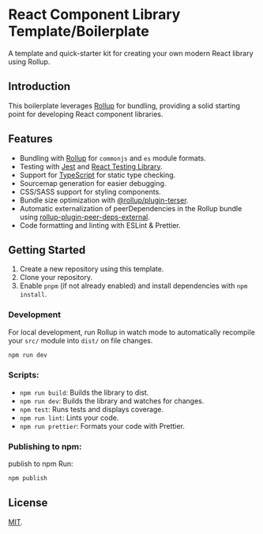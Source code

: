 # React Component Library Template/Boilerplate

A template and quick-starter kit for creating your own modern React library using Rollup.

## Introduction

This boilerplate leverages [Rollup](https://rollupjs.org/) for bundling, providing a solid starting point for developing React component libraries.

## Features

- Bundling with [Rollup](https://rollupjs.org/) for `commonjs` and `es` module formats.
- Testing with [Jest](https://jestjs.io/) and [React Testing Library](https://testing-library.com/).
- Support for [TypeScript](https://www.typescriptlang.org/) for static type checking.
- Sourcemap generation for easier debugging.
- CSS/SASS support for styling components.
- Bundle size optimization with [@rollup/plugin-terser](https://www.npmjs.com/package/@rollup/plugin-terser).
- Automatic externalization of peerDependencies in the Rollup bundle using [rollup-plugin-peer-deps-external](https://www.npmjs.com/package/rollup-plugin-peer-deps-external).
- Code formatting and linting with ESLint & Prettier.

## Getting Started

1. Create a new repository using this template.
2. Clone your repository.
3. Enable `pnpm` (if not already enabled) and install dependencies with `npm install`.

### Development

For local development, run Rollup in watch mode to automatically recompile your `src/` module into `dist/` on file changes.

```bash
npm run dev
```

### Scripts:

- `npm run build`: Builds the library to dist.
- `npm run dev`: Builds the library and watches for changes.
- `npm test`: Runs tests and displays coverage.
- `npm run lint`: Lints your code.
- `npm run prettier`: Formats your code with Prettier.

### Publishing to npm:

publish to npm
Run:

```bash
npm publish
```

## License

[MIT](LICENSE).
